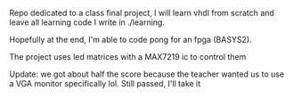 Repo dedicated to a class final project, I will learn vhdl from scratch and leave all learning code I write in ./learning.

Hopefully at the end, I'm able to code pong for an fpga (BASYS2).

The project uses led matrices with a MAX7219 ic to control them

Update: we got about half the score because the teacher wanted us to use a VGA monitor specifically lol.
Still passed, I'll take it
